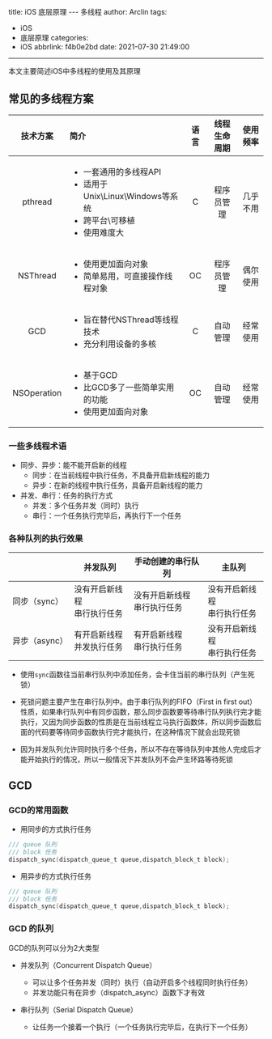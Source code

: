 title: iOS 底层原理 --- 多线程
author: Arclin
tags:
  - iOS
  - 底层原理
categories:
  - iOS
abbrlink: f4b0e2bd
date: 2021-07-30 21:49:00
---
本文主要简述iOS中多线程的使用及其原理
<!--more-->

## 常见的多线程方案

|技术方案|简介|语言|线程生命周期|使用频率|
|:---:|:---|:---:|:---:|:---:|
|pthread|<ul><li>一套通用的多线程API</li><li>适用于Unix\Linux\Windows等系统</li><li>跨平台\可移植</li><li>使用难度大</li></ul>|C|程序员管理|几乎不用|
|NSThread|<ul><li>使用更加面向对象</li><li>简单易用，可直接操作线程对象</li></ul>|OC|程序员管理|偶尔使用|
|GCD|<ul><li>旨在替代NSThread等线程技术</li><li>充分利用设备的多核</li></ul>|C|自动管理|经常使用|
|NSOperation|<ul><li>基于GCD</li><li>比GCD多了一些简单实用的功能</li><li>使用更加面向对象</li></ul>|OC|自动管理|经常使用|

### 一些多线程术语

- 同步、异步：能不能开启新的线程
	- 同步：在当前线程中执行任务，不具备开启新线程的能力
    - 异步：在新的线程中执行任务，具备开启新线程的能力
- 并发、串行：任务的执行方式
	- 并发：多个任务并发（同时）执行
    - 串行：一个任务执行完毕后，再执行下一个任务

### 各种队列的执行效果

||并发队列|手动创建的串行队列|主队列|
|---|---|---|---|
|同步（sync）|没有开启新线程<br>串行执行任务|没有开启新线程<br>串行执行任务|没有开启新线程<br>串行执行任务|
|异步（async）|有开启新线程<br>并发执行任务|有开启新线程<br>串行执行任务|没有开启新线程<br>串行执行任务|

- 使用`sync`函数往当前串行队列中添加任务，会卡住当前的串行队列（产生死锁）

- 死锁问题主要产生在串行队列中。由于串行队列的FIFO（First in first out）性质，如果串行队列中有同步函数，那么同步函数要等待串行队列执行完才能执行，又因为同步函数的性质是在当前线程立马执行函数体，所以同步函数后面的代码要等待同步函数执行完才能执行，在这种情况下就会出现死锁

- 因为并发队列允许同时执行多个任务，所以不存在等待队列中其他人完成后才能开始执行的情况，所以一般情况下并发队列不会产生环路等待死锁

## GCD

### GCD的常用函数

- 用同步的方式执行任务

```objective-c
/// queue 队列
/// block 任务
dispatch_sync(dispatch_queue_t queue,dispatch_block_t block);
```

- 用异步的方式执行任务

```objective-c
/// queue 队列
/// block 任务
dispatch_sync(dispatch_queue_t queue,dispatch_block_t block);
```

### GCD 的队列

GCD的队列可以分为2大类型

- 并发队列（Concurrent Dispatch Queue）

	- 可以让多个任务并发（同时）执行（自动开启多个线程同时执行任务）
    - 并发功能只有在异步（dispatch_async）函数下才有效
    
- 串行队列（Serial Dispatch Queue）

	- 让任务一个接着一个执行（一个任务执行完毕后，在执行下一个任务）
    
    
  